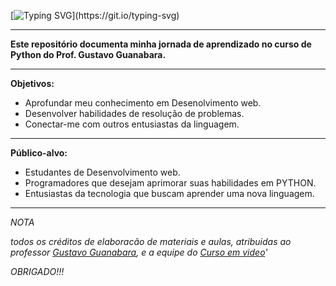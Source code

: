 [![Typing SVG](https://readme-typing-svg.demolab.com?font=Jersey+15&size=40&pause=1000&color=2CC200&random=false&width=435&lines=%3E%3E%3E+PYTHON3_)](https://git.io/typing-svg)

---

 **Este repositório documenta minha jornada de aprendizado no curso de Python do Prof. Gustavo Guanabara.**

---
 **Objetivos:**

 - Aprofundar meu conhecimento em Desenolvimento web.
 - Desenvolver habilidades de resolução de problemas.
 - Conectar-me com outros entusiastas da linguagem.
---
 **Público-alvo:**

 - Estudantes de Desenvolvimento web.
 - Programadores que desejam aprimorar suas habilidades em PYTHON.
 - Entusiastas da tecnologia que buscam aprender uma nova linguagem.

---
*NOTA*

*todos os créditos de elaboracão de materiais e aulas, atribuidas ao professor [Gustavo Guanabara](https://github.com/gustavoguanabara), e a equipe do [Curso em video](https://www.cursoemvideo.com)'*

*OBRIGADO!!!*
